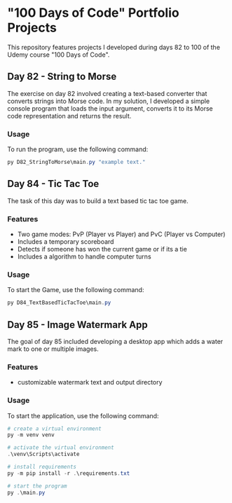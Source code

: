 # "100 Days of Code" Portfolio Projects

This repository features projects I developed during days 82 to 100 of the Udemy course "100 Days of Code".

## Day 82 - String to Morse

The exercise on day 82 involved creating a text-based converter that converts strings into Morse code. In my solution, I developed a simple console program that loads the input argument, converts it to its Morse code representation and returns the result.

### Usage  
To run the program, use the following command:  

```powershell
py D82_StringToMorse\main.py "example text."  
```

## Day 84 - Tic Tac Toe

The task of this day was to build a text based tic tac toe game.

### Features

- Two game modes: PvP (Player vs Player) and PvC (Player vs Computer)
- Includes a temporary scoreboard
- Detects if someone has won the current game or if its a tie
- Includes a algorithm to handle computer turns

### Usage  
To start the Game, use the following command:  

```powershell
py D84_TextBasedTicTacToe\main.py
```

## Day 85 - Image Watermark App

The goal of day 85 included developing a desktop app which adds a water mark to one or multiple images.

### Features

- customizable watermark text and output directory

### Usage  
To start the application, use the following command:  

```powershell
# create a virtual environment
py -m venv venv

# activate the virtual environment
.\venv\Scripts\activate

# install requirements
py -m pip install -r .\requirements.txt

# start the program
py .\main.py

```

